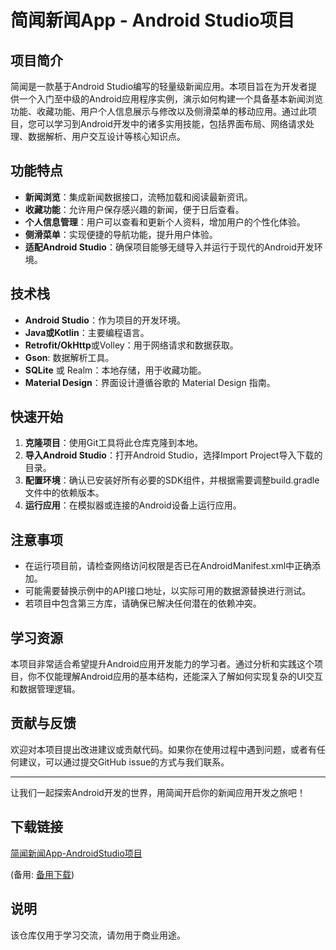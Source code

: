 # 简闻新闻App - Android Studio项目

## 项目简介

简闻是一款基于Android Studio编写的轻量级新闻应用。本项目旨在为开发者提供一个入门至中级的Android应用程序实例，演示如何构建一个具备基本新闻浏览功能、收藏功能、用户个人信息展示与修改以及侧滑菜单的移动应用。通过此项目，您可以学习到Android开发中的诸多实用技能，包括界面布局、网络请求处理、数据解析、用户交互设计等核心知识点。

## 功能特点

- **新闻浏览**：集成新闻数据接口，流畅加载和阅读最新资讯。
- **收藏功能**：允许用户保存感兴趣的新闻，便于日后查看。
- **个人信息管理**：用户可以查看和更新个人资料，增加用户的个性化体验。
- **侧滑菜单**：实现便捷的导航功能，提升用户体验。
- **适配Android Studio**：确保项目能够无缝导入并运行于现代的Android开发环境。

## 技术栈

- **Android Studio**：作为项目的开发环境。
- **Java或Kotlin**：主要编程语言。
- **Retrofit/OkHttp**或Volley：用于网络请求和数据获取。
- **Gson**: 数据解析工具。
- **SQLite** 或 Realm：本地存储，用于收藏功能。
- **Material Design**：界面设计遵循谷歌的 Material Design 指南。

## 快速开始

1. **克隆项目**：使用Git工具将此仓库克隆到本地。
2. **导入Android Studio**：打开Android Studio，选择Import Project导入下载的目录。
3. **配置环境**：确认已安装好所有必要的SDK组件，并根据需要调整build.gradle文件中的依赖版本。
4. **运行应用**：在模拟器或连接的Android设备上运行应用。

## 注意事项

- 在运行项目前，请检查网络访问权限是否已在AndroidManifest.xml中正确添加。
- 可能需要替换示例中的API接口地址，以实际可用的数据源替换进行测试。
- 若项目中包含第三方库，请确保已解决任何潜在的依赖冲突。

## 学习资源

本项目非常适合希望提升Android应用开发能力的学习者。通过分析和实践这个项目，你不仅能理解Android应用的基本结构，还能深入了解如何实现复杂的UI交互和数据管理逻辑。

## 贡献与反馈

欢迎对本项目提出改进建议或贡献代码。如果你在使用过程中遇到问题，或者有任何建议，可以通过提交GitHub issue的方式与我们联系。

---

让我们一起探索Android开发的世界，用简闻开启你的新闻应用开发之旅吧！

## 下载链接
[简闻新闻App-AndroidStudio项目](https://pan.quark.cn/s/b741932088f6) 

(备用: [备用下载](https://pan.baidu.com/s/1wIOhIAkXq9WzGbQLSxObTg?pwd=1234))

## 说明

该仓库仅用于学习交流，请勿用于商业用途。
